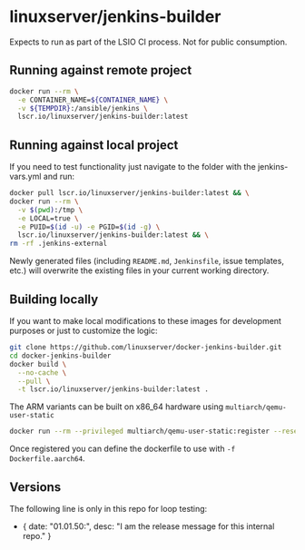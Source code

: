 <!-- DO NOT EDIT THIS FILE MANUALLY  -->
<!-- Please read the https://github.com/linuxserver/docker-jenkins-builder/blob/master/.github/CONTRIBUTING.md -->

# linuxserver/jenkins-builder

Expects to run as part of the LSIO CI process. Not for public consumption.

## Running against remote project

```bash
docker run --rm \
  -e CONTAINER_NAME=${CONTAINER_NAME} \
  -v ${TEMPDIR}:/ansible/jenkins \
  lscr.io/linuxserver/jenkins-builder:latest
```

## Running against local project

If you need to test functionality just navigate to the folder with the jenkins-vars.yml and run:

```bash
docker pull lscr.io/linuxserver/jenkins-builder:latest && \
docker run --rm \
  -v $(pwd):/tmp \
  -e LOCAL=true \
  -e PUID=$(id -u) -e PGID=$(id -g) \
  lscr.io/linuxserver/jenkins-builder:latest && \
rm -rf .jenkins-external
```

Newly generated files (including `README.md`, `Jenkinsfile`, issue templates, etc.) will overwrite the existing files in your current working directory.

## Building locally

If you want to make local modifications to these images for development purposes or just to customize the logic:

```bash
git clone https://github.com/linuxserver/docker-jenkins-builder.git
cd docker-jenkins-builder
docker build \
  --no-cache \
  --pull \
  -t lscr.io/linuxserver/jenkins-builder:latest .
```

The ARM variants can be built on x86_64 hardware using `multiarch/qemu-user-static`

```bash
docker run --rm --privileged multiarch/qemu-user-static:register --reset
```

Once registered you can define the dockerfile to use with `-f Dockerfile.aarch64`.

## Versions

The following line is only in this repo for loop testing:

- { date: "01.01.50:", desc: "I am the release message for this internal repo." }
